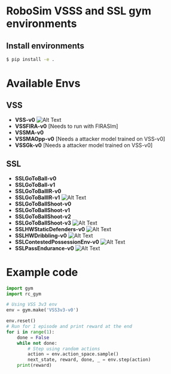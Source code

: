 # RoboSim VSSS and SSL gym environments

## Install environments

```bash
$ pip install -e .
```
# Available Envs
## VSS
- **VSS-v0**
![Alt Text](resources/vss.gif)
- **VSSFIRA-v0** [Needs to run with FIRASIm]
- **VSSMA-v0**
- **VSSMAOpp-v0** [Needs a attacker model trained on VSS-v0]
- **VSSGk-v0** [Needs a attacker model trained on VSS-v0]
## SSL
- **SSLGoToBall-v0**
- **SSLGoToBall-v1**
- **SSLGoToBallIR-v0**
- **SSLGoToBallIR-v1**
![Alt Text](resources/gotoball.gif)
- **SSLGoToBallShoot-v0**
- **SSLGoToBallShoot-v1**
- **SSLGoToBallShoot-v2**
- **SSLGoToBallShoot-v3**
![Alt Text](resources/gotoshoot.gif)
- **SSLHWStaticDefenders-v0**
![Alt Text](resources/static.gif)
- **SSLHWDribbling-v0**
![Alt Text](resources/dribbling.gif)
- **SSLContestedPossessionEnv-v0**
![Alt Text](resources/contested_possession.gif)
- **SSLPassEndurance-v0**
![Alt Text](resources/pass_endurance.gif)

# Example code
```python
import gym
import rc_gym

# Using VSS 3v3 env
env = gym.make('VSS3v3-v0')

env.reset()
# Run for 1 episode and print reward at the end
for i in range(1):
    done = False
    while not done:
        # Step using random actions
        action = env.action_space.sample()
        next_state, reward, done, _ = env.step(action)
    print(reward)
```
